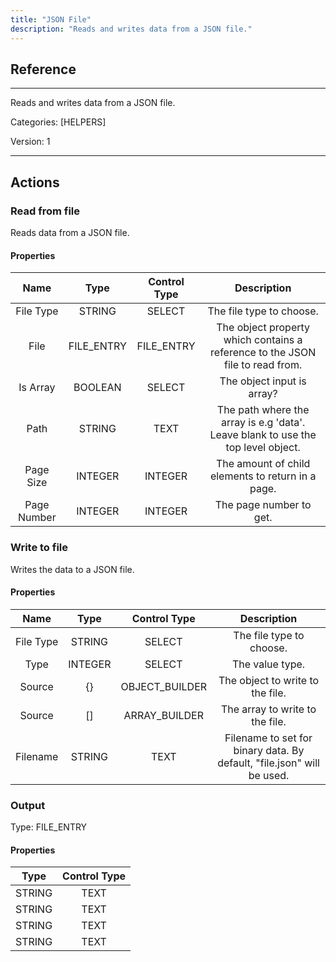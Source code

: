```yaml
---
title: "JSON File"
description: "Reads and writes data from a JSON file."
---
```

## Reference
<hr />

Reads and writes data from a JSON file.


Categories: [HELPERS]


Version: 1

<hr />






## Actions


### Read from file
Reads data from a JSON file.

#### Properties

|      Name      |     Type     |     Control Type     |     Description     |
|:--------------:|:------------:|:--------------------:|:-------------------:|
| File Type | STRING | SELECT  |  The file type to choose.  |
| File | FILE_ENTRY | FILE_ENTRY  |  The object property which contains a reference to the JSON file to read from.  |
| Is Array | BOOLEAN | SELECT  |  The object input is array?  |
| Path | STRING | TEXT  |  The path where the array is e.g 'data'. Leave blank to use the top level object.  |
| Page Size | INTEGER | INTEGER  |  The amount of child elements to return in a page.  |
| Page Number | INTEGER | INTEGER  |  The page number to get.  |




### Write to file
Writes the data to a JSON file.

#### Properties

|      Name      |     Type     |     Control Type     |     Description     |
|:--------------:|:------------:|:--------------------:|:-------------------:|
| File Type | STRING | SELECT  |  The file type to choose.  |
| Type | INTEGER | SELECT  |  The value type.  |
| Source | {} | OBJECT_BUILDER  |  The object to write to the file.  |
| Source | [] | ARRAY_BUILDER  |  The array to write to the file.  |
| Filename | STRING | TEXT  |  Filename to set for binary data. By default, "file.json" will be used.  |


### Output



Type: FILE_ENTRY

#### Properties

|     Type     |     Control Type     |
|:------------:|:--------------------:|
| STRING | TEXT  |
| STRING | TEXT  |
| STRING | TEXT  |
| STRING | TEXT  |





